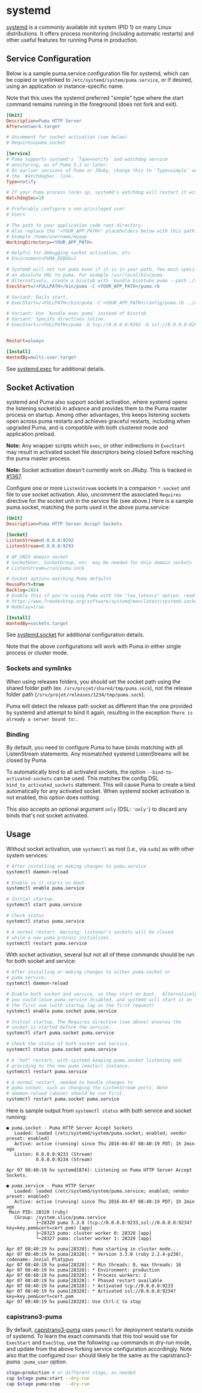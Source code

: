 # systemd

[systemd](https://www.freedesktop.org/wiki/Software/systemd/) is a commonly
available init system (PID 1) on many Linux distributions. It offers process
monitoring (including automatic restarts) and other useful features for running
Puma in production.

## Service Configuration

Below is a sample puma.service configuration file for systemd, which can be
copied or symlinked to `/etc/systemd/system/puma.service`, or if desired, using
an application or instance-specific name.

Note that this uses the systemd preferred "simple" type where the start command
remains running in the foreground (does not fork and exit).

~~~~ ini
[Unit]
Description=Puma HTTP Server
After=network.target

# Uncomment for socket activation (see below)
# Requires=puma.socket

[Service]
# Puma supports systemd's `Type=notify` and watchdog service
# monitoring, as of Puma 5.1 or later.
# On earlier versions of Puma or JRuby, change this to `Type=simple` and remove
# the `WatchdogSec` line.
Type=notify

# If your Puma process locks up, systemd's watchdog will restart it within seconds.
WatchdogSec=10

# Preferably configure a non-privileged user
# User=

# The path to your application code root directory.
# Also replace the "<YOUR_APP_PATH>" placeholders below with this path.
# Example /home/username/myapp
WorkingDirectory=<YOUR_APP_PATH>

# Helpful for debugging socket activation, etc.
# Environment=PUMA_DEBUG=1

# SystemD will not run puma even if it is in your path. You must specify
# an absolute URL to puma. For example /usr/local/bin/puma
# Alternatively, create a binstub with `bundle binstubs puma --path ./sbin` in the WorkingDirectory
ExecStart=/<FULLPATH>/bin/puma -C <YOUR_APP_PATH>/puma.rb

# Variant: Rails start.
# ExecStart=/<FULLPATH>/bin/puma -C <YOUR_APP_PATH>/config/puma.rb ../config.ru

# Variant: Use `bundle exec puma` instead of binstub
# Variant: Specify directives inline.
# ExecStart=/<FULLPATH>/puma -b tcp://0.0.0.0:9292 -b ssl://0.0.0.0:9293?key=key.pem&cert=cert.pem


Restart=always

[Install]
WantedBy=multi-user.target
~~~~

See
[systemd.exec](https://www.freedesktop.org/software/systemd/man/systemd.exec.html)
for additional details.

## Socket Activation

systemd and Puma also support socket activation, where systemd opens the
listening socket(s) in advance and provides them to the Puma master process on
startup. Among other advantages, this keeps listening sockets open across puma
restarts and achieves graceful restarts, including when upgraded Puma, and is
compatible with both clustered mode and application preload.

**Note:** Any wrapper scripts which `exec`, or other indirections in `ExecStart`
may result in activated socket file descriptors being closed before reaching the
puma master process.

**Note:** Socket activation doesn't currently work on JRuby. This is tracked in
[#1367].

Configure one or more `ListenStream` sockets in a companion `*.socket` unit file
to use socket activation. Also, uncomment the associated `Requires` directive
for the socket unit in the service file (see above.) Here is a sample
puma.socket, matching the ports used in the above puma.service:

~~~~ ini
[Unit]
Description=Puma HTTP Server Accept Sockets

[Socket]
ListenStream=0.0.0.0:9292
ListenStream=0.0.0.0:9293

# AF_UNIX domain socket
# SocketUser, SocketGroup, etc. may be needed for Unix domain sockets
# ListenStream=/run/puma.sock

# Socket options matching Puma defaults
ReusePort=true
Backlog=1024
# Enable this if you're using Puma with the "low_latency" option, read more in Puma DSL docs and systemd docs:
# https://www.freedesktop.org/software/systemd/man/latest/systemd.socket.html#NoDelay=
# NoDelay=true

[Install]
WantedBy=sockets.target
~~~~

See
[systemd.socket](https://www.freedesktop.org/software/systemd/man/systemd.socket.html)
for additional configuration details.

Note that the above configurations will work with Puma in either single process
or cluster mode.

### Sockets and symlinks

When using releases folders, you should set the socket path using the shared
folder path (ex. `/srv/projet/shared/tmp/puma.sock`), not the release folder
path (`/srv/projet/releases/1234/tmp/puma.sock`).

Puma will detect the release path socket as different than the one provided by
systemd and attempt to bind it again, resulting in the exception `There is
already a server bound to:`.

### Binding

By default, you need to configure Puma to have binds matching with all
ListenStream statements. Any mismatched systemd ListenStreams will be closed by
Puma.

To automatically bind to all activated sockets, the option
`--bind-to-activated-sockets` can be used. This matches the config DSL
`bind_to_activated_sockets` statement. This will cause Puma to create a bind
automatically for any activated socket. When systemd socket activation is not
enabled, this option does nothing.

This also accepts an optional argument `only` (DSL: `'only'`) to discard any
binds that's not socket activated.

## Usage

Without socket activation, use `systemctl` as root (i.e., via `sudo`) as with
other system services:

~~~~ sh
# After installing or making changes to puma.service
systemctl daemon-reload

# Enable so it starts on boot
systemctl enable puma.service

# Initial startup.
systemctl start puma.service

# Check status
systemctl status puma.service

# A normal restart. Warning: listener's sockets will be closed
# while a new puma process initializes.
systemctl restart puma.service
~~~~

With socket activation, several but not all of these commands should be run for
both socket and service:

~~~~ sh
# After installing or making changes to either puma.socket or
# puma.service.
systemctl daemon-reload

# Enable both socket and service, so they start on boot.  Alternatively
# you could leave puma.service disabled, and systemd will start it on
# the first use (with startup lag on the first request)
systemctl enable puma.socket puma.service

# Initial startup. The Requires directive (see above) ensures the
# socket is started before the service.
systemctl start puma.socket puma.service

# Check the status of both socket and service.
systemctl status puma.socket puma.service

# A "hot" restart, with systemd keeping puma.socket listening and
# providing to the new puma (master) instance.
systemctl restart puma.service

# A normal restart, needed to handle changes to
# puma.socket, such as changing the ListenStream ports. Note
# daemon-reload (above) should be run first.
systemctl restart puma.socket puma.service
~~~~

Here is sample output from `systemctl status` with both service and socket
running:

~~~~
● puma.socket - Puma HTTP Server Accept Sockets
   Loaded: loaded (/etc/systemd/system/puma.socket; enabled; vendor preset: enabled)
   Active: active (running) since Thu 2016-04-07 08:40:19 PDT; 1h 2min ago
   Listen: 0.0.0.0:9233 (Stream)
           0.0.0.0:9234 (Stream)

Apr 07 08:40:19 hx systemd[874]: Listening on Puma HTTP Server Accept Sockets.

● puma.service - Puma HTTP Server
   Loaded: loaded (/etc/systemd/system/puma.service; enabled; vendor preset: enabled)
   Active: active (running) since Thu 2016-04-07 08:40:19 PDT; 1h 2min ago
 Main PID: 28320 (ruby)
   CGroup: /system.slice/puma.service
           ├─28320 puma 3.3.0 (tcp://0.0.0.0:9233,ssl://0.0.0.0:9234?key=key.pem&cert=cert.pem) [app]
           ├─28323 puma: cluster worker 0: 28320 [app]
           └─28327 puma: cluster worker 1: 28320 [app]

Apr 07 08:40:19 hx puma[28320]: Puma starting in cluster mode...
Apr 07 08:40:19 hx puma[28320]: * Version 3.3.0 (ruby 2.2.4-p230), codename: Jovial Platypus
Apr 07 08:40:19 hx puma[28320]: * Min threads: 0, max threads: 16
Apr 07 08:40:19 hx puma[28320]: * Environment: production
Apr 07 08:40:19 hx puma[28320]: * Process workers: 2
Apr 07 08:40:19 hx puma[28320]: * Phased restart available
Apr 07 08:40:19 hx puma[28320]: * Activated tcp://0.0.0.0:9233
Apr 07 08:40:19 hx puma[28320]: * Activated ssl://0.0.0.0:9234?key=key.pem&cert=cert.pem
Apr 07 08:40:19 hx puma[28320]: Use Ctrl-C to stop
~~~~

### capistrano3-puma

By default, [capistrano3-puma](https://github.com/seuros/capistrano-puma) uses
`pumactl` for deployment restarts outside of systemd. To learn the exact
commands that this tool would use for `ExecStart` and `ExecStop`, use the
following `cap` commands in dry-run mode, and update from the above forking
service configuration accordingly. Note also that the configured `User` should
likely be the same as the capistrano3-puma `:puma_user` option.

~~~~ sh
stage=production # or different stage, as needed
cap $stage puma:start --dry-run
cap $stage puma:stop  --dry-run
~~~~

[Restart]: https://www.freedesktop.org/software/systemd/man/systemd.service.html#Restart=
[#1367]: https://github.com/puma/puma/issues/1367
[#1499]: https://github.com/puma/puma/issues/1499
